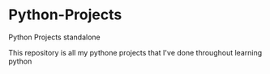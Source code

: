 # Python-Projects
Python Projects standalone

This repository is all my pythone projects that I've done throughout learning python
